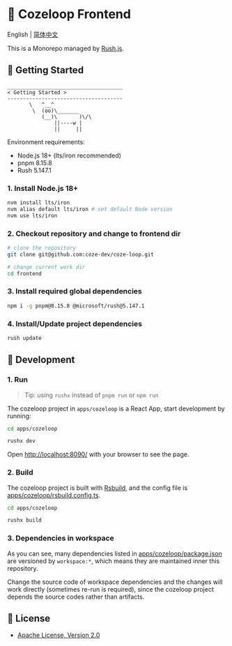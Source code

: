 # 🧭 Cozeloop Frontend

English | [简体中文](./README.zh-CN.md)

This is a Monorepo managed by [Rush.js](https://rushjs.io/).

## 🚀 Getting Started

```
_____________________________________
< Getting Started >
-------------------------------------
       \   ^__^
        \  (oo)\_______
           (__)\       )\/\
               ||----w |
               ||     ||
```
Environment requirements:
* Node.js 18+ (lts/iron recommended)
* pnpm 8.15.8
* Rush 5.147.1

### 1. Install Node.js 18+

``` bash
nvm install lts/iron
nvm alias default lts/iron # set default Node version
nvm use lts/iron
```

### 2. Checkout repository and change to frontend dir

```bash
# clone the repository
git clone git@github.com:coze-dev/coze-loop.git

# change current work dir
cd frontend
```

### 3. Install required global dependencies

```bash
npm i -g pnpm@8.15.8 @microsoft/rush@5.147.1
```

### 4. Install/Update project dependencies

```bash
rush update
```

## 🔨 Development

### 1. Run

> Tip: using `rushx` instead of `pnpm run` or `npm run`

The cozeloop project in `apps/cozeloop` is a React App, start development by running:

```bash
cd apps/cozeloop

rushx dev
```

Open [http://localhost:8090/](http://localhost:8090/) with your browser to see the page.

### 2. Build

The cozeloop project is built with [Rsbuild](https://rsbuild.dev/), and the config file is [apps/cozeloop/rsbuild.config.ts](./apps/cozeloop/rsbuild.config.ts).

```bash
cd apps/cozeloop

rushx build
```

### 3. Dependencies in workspace

As you can see, many dependencies listed in [apps/cozeloop/package.json](./apps/cozeloop/package.json) are versioned by `workspace:*`, which means they are maintained inner this repository.

Change the source code of workspace dependencies and the changes will work directly (sometimes re-run is required), since the cozeloop project depends the source codes rather than artifacts.

## 📄 License
* [Apache License, Version 2.0](../LICENSE)
